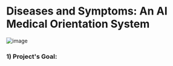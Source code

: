 # Diseases and Symptoms: An AI Medical Orientation System

![image](https://github.com/user-attachments/assets/98736e89-201f-4f81-b673-ef52341f326c)

### 1) Project's Goal:
